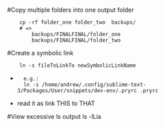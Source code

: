 #Copy multiple folders into one output folder

		cp -rf folder_one folder_two  backups/
		# =>
			backups/FINALFINAL/folder_one
			backups/FINALFINAL/folder_two

#Create a symbolic link

		ln -s fileToLinkTo newSymbolicLinkName

*		e.g.:
		ln -s /home/andrew/.config/sublime-text-3/Packages/User/snippets/dev-env/.pryrc .pryrc

*   read it as		link THIS to THAT

#View excessive ls output 
ls -lLia

